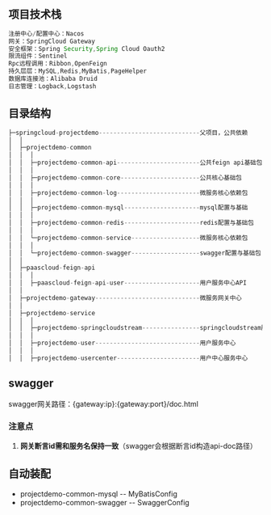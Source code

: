 ## 项目技术栈
```java
注册中心/配置中心：Nacos
网关：SpringCloud Gateway
安全框架：Spring Security,Spring Cloud Oauth2
限流组件：Sentinel
Rpc远程调用：Ribbon,OpenFeign
持久层层：MySQL,Redis,MyBatis,PageHelper
数据库连接池：Alibaba Druid
日志管理：Logback,Logstash
```

## 目录结构
```java
├─springcloud-projectdemo----------------------------父项目，公共依赖
│  │
│  ├─projectdemo-common
│  │  │
│  │  ├─projectdemo-common-api-----------------------公共feign api基础包
│  │  │
│  │  ├─projectdemo-common-core----------------------公共核心基础包
│  │  │
│  │  ├─projectdemo-common-log-----------------------微服务核心依赖包
│  │  │
│  │  ├─projectdemo-common-mysql---------------------mysql配置与基础
│  │  │
│  │  ├─projectdemo-common-redis---------------------redis配置与基础包
│  │  │
│  │  └─projectdemo-common-service-------------------微服务核心依赖包
│  │  │
│  │  └─projectdemo-common-swagger-------------------swagger配置与基础包
│  │
│  ├─paascloud-feign-api
│  │  │
│  │  ├─paascloud-feign-api-user---------------------用户服务中心API
│  │
│  ├─projectdemo-gateway-----------------------------微服务网关中心
│  │
│  ├─projectdemo-service
│  │  │
│  │  ├─projectdemo-springcloudstream----------------springcloudstream服务中心
│  │  │
│  │  ├─projectdemo-user-----------------------------用户服务中心
│  │  │
│  │  ├─projectdemo-usercenter-----------------------用户中心服务中心
```

## swagger
swagger网关路径：{gateway:ip}:{gateway:port}/doc.html
### 注意点
1. **网关断言id需和服务名保持一致**（swagger会根据断言id构造api-doc路径）

## 自动装配
* projectdemo-common-mysql  --  MyBatisConfig
* projectdemo-common-swagger  --  SwaggerConfig